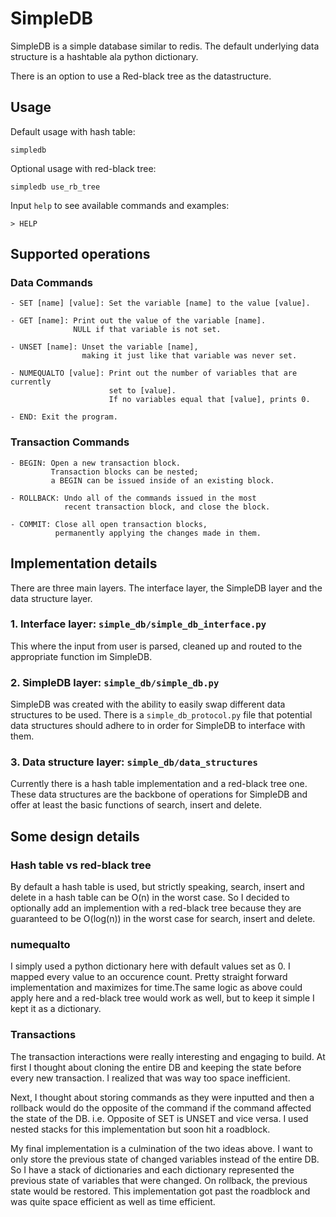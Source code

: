 # SimpleDB

SimpleDB is a simple database similar to redis. The default underlying 
data structure is a hashtable ala python dictionary. 

There is an option to use a Red-black tree as the datastructure.

## Usage
Default usage with hash table:

    simpledb

Optional usage with red-black tree:

    simpledb use_rb_tree

Input `help` to see available commands and examples:

    > HELP

## Supported operations

### Data Commands

    - SET [name] [value]: Set the variable [name] to the value [value].

    - GET [name]: Print out the value of the variable [name]. 
                  NULL if that variable is not set.

    - UNSET [name]: Unset the variable [name],
                    making it just like that variable was never set.

    - NUMEQUALTO [value]: Print out the number of variables that are currently
                          set to [value]. 
                          If no variables equal that [value], prints 0.

    - END: Exit the program.

### Transaction Commands

    - BEGIN: Open a new transaction block. 
             Transaction blocks can be nested;
             a BEGIN can be issued inside of an existing block.

    - ROLLBACK: Undo all of the commands issued in the most 
                recent transaction block, and close the block. 

    - COMMIT: Close all open transaction blocks, 
              permanently applying the changes made in them. 

## Implementation details

There are three main layers. The interface layer, the SimpleDB layer and the
data structure layer.

### 1. Interface layer: `simple_db/simple_db_interface.py`

This where the input from user is parsed, cleaned up and routed to the appropriate
function im SimpleDB.

### 2. SimpleDB layer: `simple_db/simple_db.py`

SimpleDB was created with the ability to easily swap different data structures to
be used. There is a `simple_db_protocol.py` file that potential data structures
should adhere to in order for SimpleDB to interface with them.

### 3. Data structure layer: `simple_db/data_structures`

Currently there is a hash table implementation and a red-black tree one.
These data structures are the backbone of operations for SimpleDB and offer at least
the basic functions of search, insert and delete.

## Some design details

### Hash table vs red-black tree

By default a hash table is used, but strictly speaking, search, insert and delete
in a hash table can be O(n) in the worst case. So I decided to optionally add
an implemention with a red-black tree because they are guaranteed to be O(log(n)) 
in the worst case for search, insert and delete.

### numequalto

I simply used a python dictionary here with default values set as 0. 
I mapped every value to an occurence count. Pretty straight forward implementation 
and maximizes for time.The same logic as above could apply here and a red-black tree 
would work as well, but to keep it simple I kept it as a dictionary. 

### Transactions

The transaction interactions were really interesting and engaging to build. At first I
thought about cloning the entire DB and keeping the state before every new transaction.
I realized that was way too space inefficient.

Next, I thought about storing commands as they were inputted and then a rollback would
do the opposite of the command if the command affected the state of the DB.
i.e. Opposite of SET is UNSET and vice versa. I used nested stacks for this implementation 
but soon hit a roadblock.

My final implementation is a culmination of the two ideas above. I want to only store the previous state
of changed variables instead of the entire DB. So I have a stack of dictionaries
and each dictionary represented the previous state of variables that were changed.
On rollback, the previous state would be restored. This implementation got past the 
roadblock and was quite space efficient as well as time efficient.